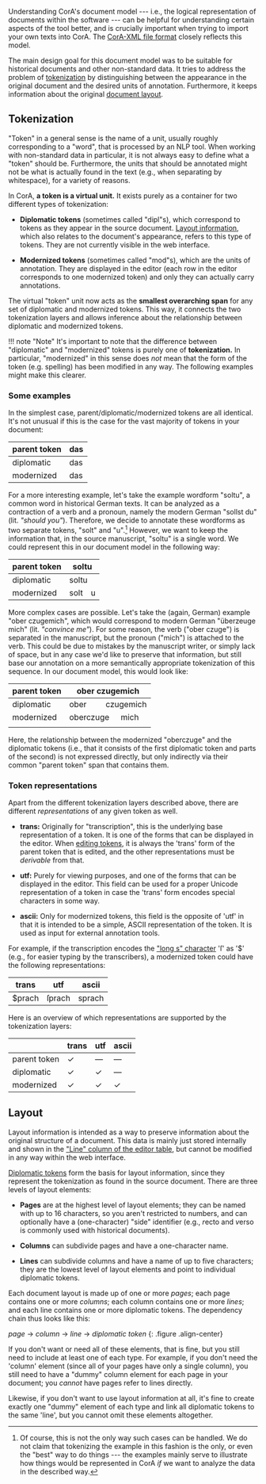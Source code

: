 Understanding CorA's document model --- i.e., the logical representation of
documents within the software --- can be helpful for understanding certain
aspects of the tool better, and is crucially important when trying to import
your own texts into CorA.  The [CorA-XML file format](coraxml.md) closely
reflects this model.

The main design goal for this document model was to be suitable for historical
documents and other non-standard data.  It tries to address the problem of
[tokenization](#tokenization) by distinguishing between the appearance
in the original document and the desired units of annotation.  Furthermore, it
keeps information about the original [document layout](#layout).

## Tokenization

"Token" in a general sense is the name of a unit, usually roughly corresponding
to a "word", that is processed by an NLP tool.  When working with non-standard
data in particular, it is not always easy to define what a "token" should be.
Furthermore, the units that should be annotated might not be what is actually
found in the text (e.g., when separating by whitespace), for a variety of
reasons.

In CorA, **a token is a virtual unit.** It exists purely as a container for two
different types of tokenization:

+ **Diplomatic tokens** (sometimes called "dipl"s), which correspond to tokens as
  they appear in the source document.  [Layout information](#layout), which also
  relates to the document's appearance, refers to this type of tokens.  They are
  not currently visible in the web interface.

+ **Modernized tokens** (sometimes called "mod"s), which are the units of
  annotation.  They are displayed in the editor (each row in the editor
  corresponds to one modernized token) and only they can actually carry
  annotations.

The virtual "token" unit now acts as the **smallest overarching span** for any
set of diplomatic and modernized tokens.  This way, it connects the two
tokenization layers and allows inference about the relationship between
diplomatic and modernized tokens.

!!! note "Note"
    It's important to note that the difference between "diplomatic"
    and "modernized" tokens is purely one of **tokenization.**
    In particular, "modernized" in this sense does *not* mean that the form of
    the token (e.g. spelling) has been modified in any way.  The following
    examples might make this clearer.

### Some examples

In the simplest case, parent/diplomatic/modernized tokens are all identical.
It's not unusual if this is the case for the vast majority of tokens in your
document:

<table class="tokenization">
    <thead>
    <tr class="token-tok">
        <th class="label">parent token</th><th class="tok">das</th>
    </tr>
    </thead>
    <tbody>
    <tr class="token-dipl">
        <td class="label">diplomatic</td><td class="tok">das</td>
    </tr>
    <tr class="token-mod">
        <td class="label">modernized</td><td class="tok">das</td>
    </tr>
    </tbody>
</table>

For a more interesting example, let's take the example wordform "soltu", a
common word in historical German texts.  It can be analyzed as a contraction of
a verb and a pronoun, namely the modern German "sollst du" (lit. *"should
you"*).  Therefore, we decide to annotate these wordforms as two separate
tokens, "solt" and "u".[^1] However, we want to keep the information that, in
the source manuscript, "soltu" is a single word.  We could represent this in our
document model in the following way:

<table class="tokenization">
    <thead>
    <tr class="token-tok">
        <th class="label">parent token</th><th class="tok" colspan="2">soltu</th>
    </tr>
    </thead>
    <tbody>
    <tr class="token-dipl">
        <td class="label">diplomatic</td><td class="tok" colspan="2">soltu</td>
    </tr>
    <tr class="token-mod">
        <td class="label">modernized</td><td class="tok">solt</td><td class="tok">u</td>
    </tr>
    </tbody>
</table>

More complex cases are possible.  Let's take the (again, German) example "ober
czugemich", which would correspond to modern German "überzeuge mich"
(lit. *"convince me"*).  For some reason, the verb ("ober czuge") is separated
in the manuscript, but the pronoun ("mich") is attached to the verb.  This could
be due to mistakes by the manuscript writer, or simply lack of space, but in any
case we'd like to preserve that information, but still base our annotation on a
more semantically appropriate tokenization of this sequence.  In our document
model, this would look like:

<table class="tokenization">
    <thead>
    <tr class="token-tok">
        <th class="label">parent token</th><th class="tok" colspan="3">ober czugemich</th>
    </tr>
    </thead>
    <tbody>
    <tr class="token-dipl">
        <td class="label">diplomatic</td><td class="tok">ober</td><td class="tok" colspan="2">czugemich</td>
    </tr>
    <tr class="token-mod">
        <td class="label">modernized</td><td class="tok" colspan="2">oberczuge</td><td class="tok">mich</td>
    </tr>
    <tr style="visibility: hidden;">
        <td class="label"></td><td class="tok"></td><td class="tok"></td><td class="tok"></td>
    </tr>
    </tbody>
</table>

Here, the relationship between the modernized "oberczuge" and the diplomatic
tokens (i.e., that it consists of the first diplomatic token and parts of the
second) is not expressed directly, but only indirectly via their common "parent
token" span that contains them.

### Token representations

Apart from the different tokenization layers described above, there are
different *representations* of any given token as well.

+ **trans:** Originally for "transcription", this is the underlying base
  representation of a token.  It is one of the forms that can be displayed in
  the editor.  When [editing tokens](doc-edit.md), it is always the 'trans' form
  of the parent token that is edited, and the other representations must
  be *derivable* from that.

+ **utf:** Purely for viewing purposes, and one of the forms that can be
  displayed in the editor.  This field can be used for a proper Unicode
  representation of a token in case the 'trans' form encodes special
  characters in some way.

+ **ascii:** Only for modernized tokens, this field is the opposite of 'utf' in
  that it is intended to be a simple, ASCII representation of the token.  It is
  used as input for external annotation tools.

For example, if the transcription encodes the
["long s" character](http://www.fileformat.info/info/unicode/char/17f/index.htm)
'ſ' as '$' (e.g., for easier typing by the transcribers), a modernized token
could have the following representations:

<table class="tokenization">
    <thead>
        <tr>
            <th class="label">trans</th><th class="label">utf</th><th class="label">ascii</th>
        </tr>
    </thead>
    <tbody>
        <tr>
            <td class="tok">$prach</td><td class="tok">ſprach</td><td class="tok">sprach</td>
        </tr>
    </tbody>
</table>

Here is an overview of which representations are supported by the tokenization layers:

<table class="tokenization">
    <thead>
        <tr>
            <th></th><th class="label">trans</th><th class="label">utf</th><th class="label">ascii</th>
        </tr>
    </thead>
    <tbody>
        <tr>
            <td class="label">parent token</td><td>&#x2713;</td><td>&mdash;</td><td>&mdash;</td>
        </tr>
        <tr>
            <td class="label">diplomatic</td><td>&#x2713;</td><td>&#x2713;</td><td>&mdash;</td>
        </tr>
        <tr>
            <td class="label">modernized</td><td>&#x2713;</td><td>&#x2713;</td><td>&#x2713;</td>
        </tr>
    </tbody>
</table>


## Layout

Layout information is intended as a way to preserve information about the
original structure of a document.  This data is mainly just stored internally
and shown in the ["Line"
column of the editor table](doc-annotate.md#the-editor-table), but
cannot be modified in any way within the web interface.

[Diplomatic tokens](#tokenization) form the basis for layout information, since
they represent the tokenization as found in the source document.  There are
three levels of layout elements:

+ **Pages** are at the highest level of layout elements; they can be named with
  up to 16 characters, so you aren't restricted to numbers, and can optionally
  have a (one-character) "side" identifier (e.g., *r*ecto and *v*erso is
  commonly used with historical documents).

+ **Columns** can subdivide pages and have a one-character name.

+ **Lines** can subdivide columns and have a name of up to five characters; they
  are the lowest level of layout elements and point to individual diplomatic
  tokens.

Each document layout is made up of one or more *pages*; each page contains one
or more *columns*; each column contains one or more *lines*; and each line
contains one or more diplomatic tokens.  The dependency chain thus looks like
this:

*page* &#x2192; *column* &#x2192; *line* &#x2192; *diplomatic token*
{: .figure .align-center}

If you don't want or need all of these elements, that is fine, but you still
need to include at least one of each type.  For example, if you don't need
the 'column' element (since all of your pages have only a single column), you
still need to have a "dummy" column element for each page in your document;
you *cannot* have pages refer to lines directly.

Likewise, if you don't want to use layout information at all, it's fine to
create exactly one "dummy" element of each type and link all diplomatic tokens
to the same 'line', but you cannot omit these elements altogether.



[^1]: Of course, this is not the only way such cases can be handled.  We do not
claim that tokenizing the example in this fashion is the only, or even
the "best" way to do things --- the examples mainly serve to illustrate how
things would be represented in CorA *if* we want to analyze the data in the
described way.
